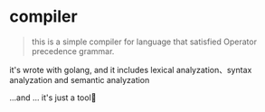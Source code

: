 # compiler
>this is a simple compiler for language that satisfied Operator precedence grammar.

it's wrote with golang, and it includes lexical analyzation、syntax analyzation and semantic analyzation

...and ... it's just a tool🤪